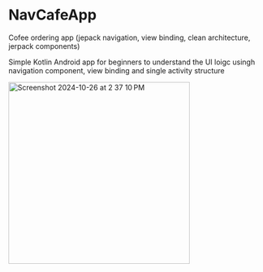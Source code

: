 # NavCafeApp
Cofee ordering app (jepack navigation, view binding, clean architecture, jerpack components)

Simple Kotlin Android app for beginners to understand the UI loigc usingh navigation component, view binding and single activity structure


<img width="357" alt="Screenshot 2024-10-26 at 2 37 10 PM" src="https://github.com/user-attachments/assets/2d55fb17-bdae-486a-959e-2666d6511770">
